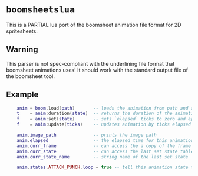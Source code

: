# `boomsheetslua`
This is a PARTIAL lua port of the boomsheet animation file format for 2D spritesheets.

## Warning
This parser is not spec-compliant with the underlining file format that boomsheet animations uses!
It should work with the standard output file of the boomsheet tool.

## Example
```lua
    anim = boom.load(path)       -- loads the animation from path and stores it in the anim table
    t    = anim:duration(state)  -- returns the duration of the animation state in frames
    f    = anim:set(state)       -- sets `elapsed` ticks to zero and applies the first frame from that state
    f    = anim:update(ticks)    -- updates animation by ticks elapsed and returns the current frame

    anim.image_path              -- prints the image path
    anim.elapsed                 -- the elapsed time for this animation in ticks (hertz agnostic)
    anim.curr_frame              -- can access the a copy of the frame's table
    anim.curr_state              -- can access the last set state table ref
    anim.curr_state_name         -- string name of the last set state

    anim.states.ATTACK_PUNCH.loop = true -- tell this animation state to loop (default false)
```